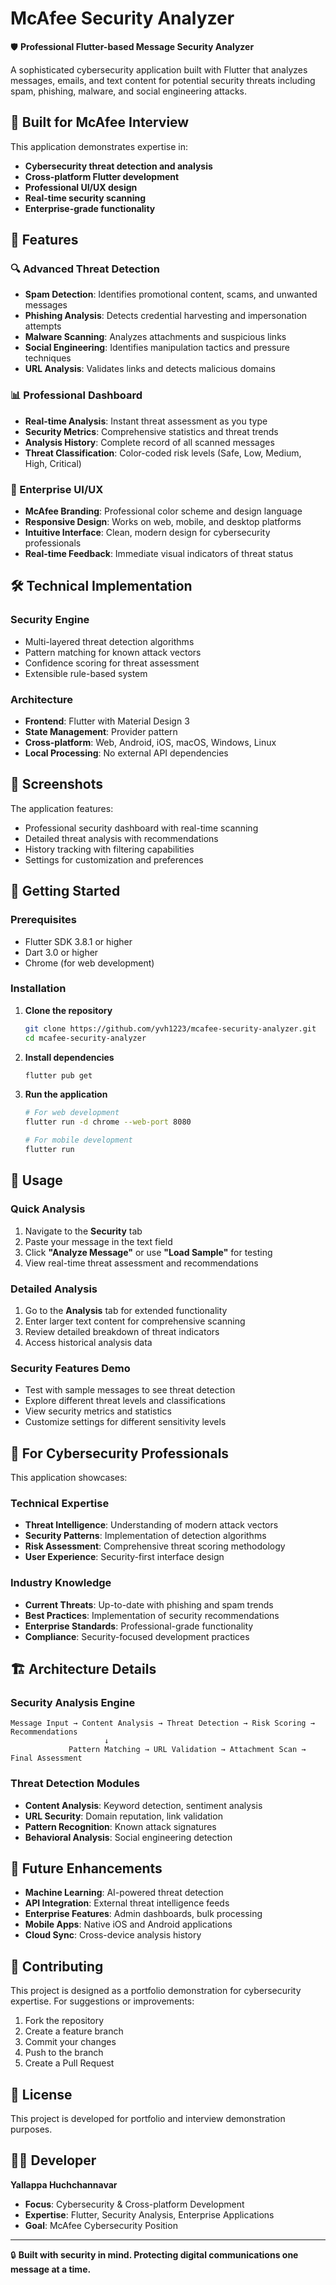 # McAfee Security Analyzer

🛡️ **Professional Flutter-based Message Security Analyzer**

A sophisticated cybersecurity application built with Flutter that analyzes messages, emails, and text content for potential security threats including spam, phishing, malware, and social engineering attacks.

## 🎯 Built for McAfee Interview

This application demonstrates expertise in:
- **Cybersecurity threat detection and analysis**
- **Cross-platform Flutter development**
- **Professional UI/UX design**
- **Real-time security scanning**
- **Enterprise-grade functionality**

## 🚀 Features

### 🔍 Advanced Threat Detection
- **Spam Detection**: Identifies promotional content, scams, and unwanted messages
- **Phishing Analysis**: Detects credential harvesting and impersonation attempts  
- **Malware Scanning**: Analyzes attachments and suspicious links
- **Social Engineering**: Identifies manipulation tactics and pressure techniques
- **URL Analysis**: Validates links and detects malicious domains

### 📊 Professional Dashboard
- **Real-time Analysis**: Instant threat assessment as you type
- **Security Metrics**: Comprehensive statistics and threat trends
- **Analysis History**: Complete record of all scanned messages
- **Threat Classification**: Color-coded risk levels (Safe, Low, Medium, High, Critical)

### 🎨 Enterprise UI/UX
- **McAfee Branding**: Professional color scheme and design language
- **Responsive Design**: Works on web, mobile, and desktop platforms
- **Intuitive Interface**: Clean, modern design for cybersecurity professionals
- **Real-time Feedback**: Immediate visual indicators of threat status

## 🛠️ Technical Implementation

### Security Engine
- Multi-layered threat detection algorithms
- Pattern matching for known attack vectors
- Confidence scoring for threat assessment
- Extensible rule-based system

### Architecture
- **Frontend**: Flutter with Material Design 3
- **State Management**: Provider pattern
- **Cross-platform**: Web, Android, iOS, macOS, Windows, Linux
- **Local Processing**: No external API dependencies

## 📱 Screenshots

The application features:
- Professional security dashboard with real-time scanning
- Detailed threat analysis with recommendations
- History tracking with filtering capabilities
- Settings for customization and preferences

## 🚀 Getting Started

### Prerequisites
- Flutter SDK 3.8.1 or higher
- Dart 3.0 or higher
- Chrome (for web development)

### Installation

1. **Clone the repository**
   ```bash
   git clone https://github.com/yvh1223/mcafee-security-analyzer.git
   cd mcafee-security-analyzer
   ```

2. **Install dependencies**
   ```bash
   flutter pub get
   ```

3. **Run the application**
   ```bash
   # For web development
   flutter run -d chrome --web-port 8080
   
   # For mobile development
   flutter run
   ```

## 🔧 Usage

### Quick Analysis
1. Navigate to the **Security** tab
2. Paste your message in the text field
3. Click **"Analyze Message"** or use **"Load Sample"** for testing
4. View real-time threat assessment and recommendations

### Detailed Analysis
1. Go to the **Analysis** tab for extended functionality
2. Enter larger text content for comprehensive scanning
3. Review detailed breakdown of threat indicators
4. Access historical analysis data

### Security Features Demo
- Test with sample messages to see threat detection
- Explore different threat levels and classifications
- View security metrics and statistics
- Customize settings for different sensitivity levels

## 🎯 For Cybersecurity Professionals

This application showcases:

### Technical Expertise
- **Threat Intelligence**: Understanding of modern attack vectors
- **Security Patterns**: Implementation of detection algorithms
- **Risk Assessment**: Comprehensive threat scoring methodology
- **User Experience**: Security-first interface design

### Industry Knowledge
- **Current Threats**: Up-to-date with phishing and spam trends
- **Best Practices**: Implementation of security recommendations
- **Enterprise Standards**: Professional-grade functionality
- **Compliance**: Security-focused development practices

## 🏗️ Architecture Details

### Security Analysis Engine
```
Message Input → Content Analysis → Threat Detection → Risk Scoring → Recommendations
                     ↓
             Pattern Matching → URL Validation → Attachment Scan → Final Assessment
```

### Threat Detection Modules
- **Content Analysis**: Keyword detection, sentiment analysis
- **URL Security**: Domain reputation, link validation
- **Pattern Recognition**: Known attack signatures
- **Behavioral Analysis**: Social engineering detection

## 🔮 Future Enhancements

- **Machine Learning**: AI-powered threat detection
- **API Integration**: External threat intelligence feeds
- **Enterprise Features**: Admin dashboards, bulk processing
- **Mobile Apps**: Native iOS and Android applications
- **Cloud Sync**: Cross-device analysis history

## 🤝 Contributing

This project is designed as a portfolio demonstration for cybersecurity expertise. For suggestions or improvements:

1. Fork the repository
2. Create a feature branch
3. Commit your changes
4. Push to the branch
5. Create a Pull Request

## 📄 License

This project is developed for portfolio and interview demonstration purposes.

## 👨‍💻 Developer

**Yallappa Huchchannavar**
- **Focus**: Cybersecurity & Cross-platform Development
- **Expertise**: Flutter, Security Analysis, Enterprise Applications
- **Goal**: McAfee Cybersecurity Position

---

🔒 **Built with security in mind. Protecting digital communications one message at a time.**